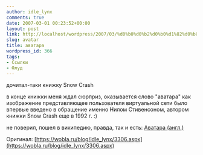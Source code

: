 ```yaml
---
author: idle_lynx
comments: true
date: 2007-03-01 00:23:52+00:00
layout: post
link: http://localhost/wordpress/2007/03/%d0%b0%d0%b2%d0%b0%d1%82%d0%b0%d1%80%d0%b0/
slug: avatar
title: аватара
wordpress_id: 366
tags:
- Ссылки
- Флуд
---
```


дочитал-таки книжку Snow Crash

в конце книжки меня ждал сюрприз, оказывается слово "аватара" как изображение представляющее пользователя виртуальной сети было впервые введено в обращение именно Нилом Стивенсоном, автором книжки Snow Crash еще в 1992 г. :)

не поверил, пошел в википедию, правда, так и есть:
[Аватара (англ.)](http://en.wikipedia.org/wiki/Avatar_%28icon%29)

Оригинал: [https://wobla.ru/blog/idle_lynx/3306.aspx](https://wobla.ru/blog/idle_lynx/3306.aspx)

